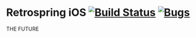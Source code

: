 # Retrospring iOS [![Build Status](https://travis-ci.org/Retrospring/retrospring-ios.svg?branch=master)](https://travis-ci.org/Retrospring/retrospring-ios)  [![Bugs](https://badge.waffle.io/retrospring/retrospring-ios.svg?label=in+progress&title=In+Progress)](http://waffle.io/retrospring/retrospring-ios)

THE FUTURE
